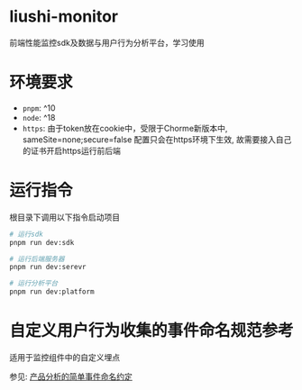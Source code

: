 # liushi-monitor

前端性能监控sdk及数据与用户行为分析平台，学习使用

# 环境要求

- `pnpm`: ^10
- `node`: ^18
- `https`: 由于token放在cookie中，受限于Chorme新版本中, sameSite=none;secure=false 配置只会在https环境下生效, 故需要接入自己的证书开启https运行前后端

# 运行指令

根目录下调用以下指令启动项目

```bash
# 运行sdk
pnpm run dev:sdk

# 运行后端服务器
pnpm run dev:serevr

# 运行分析平台
pnpm run dev:platform
```

# 自定义用户行为收集的事件命名规范参考

适用于监控组件中的自定义埋点

参见: [产品分析的简单事件命名约定](https://www.wudpecker.io/blog/simple-event-naming-conventions-for-product-analytics?utm_source=chatgpt.com)
